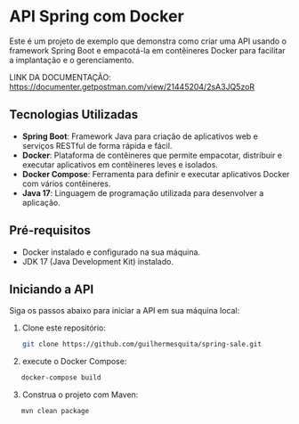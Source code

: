 # API Spring com Docker

Este é um projeto de exemplo que demonstra como criar uma API usando o framework Spring Boot e empacotá-la em contêineres Docker para facilitar a implantação e o gerenciamento.

LINK DA DOCUMENTAÇÃO: https://documenter.getpostman.com/view/21445204/2sA3JQ5zoR

## Tecnologias Utilizadas

- **Spring Boot**: Framework Java para criação de aplicativos web e serviços RESTful de forma rápida e fácil.
- **Docker**: Plataforma de contêineres que permite empacotar, distribuir e executar aplicativos em contêineres leves e isolados.
- **Docker Compose**: Ferramenta para definir e executar aplicativos Docker com vários contêineres.
- **Java 17**: Linguagem de programação utilizada para desenvolver a aplicação.

## Pré-requisitos

- Docker instalado e configurado na sua máquina.
- JDK 17 (Java Development Kit) instalado.

## Iniciando a API

Siga os passos abaixo para iniciar a API em sua máquina local:

1. Clone este repositório:

   ```bash
   git clone https://github.com/guilhermesquita/spring-sale.git

2. execute o Docker Compose:
```bash
   docker-compose build
  ```

3. Construa o projeto com Maven:
```bash
   mvn clean package
```